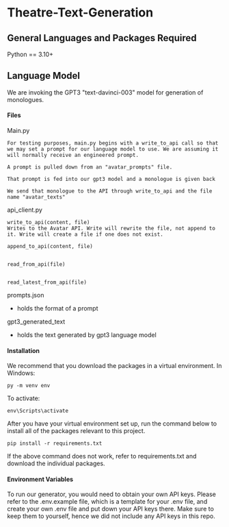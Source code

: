 # Theatre-Text-Generation

## General Languages and Packages Required
Python == 3.10+


## Language Model

We are invoking the GPT3 "text-davinci-003" model for generation of monologues.

#### Files

Main.py

    For testing purposes, main.py begins with a write_to_api call so that we may set a prompt for our language model to use. We are assuming it will normally receive an engineered prompt.

    A prompt is pulled down from an "avatar_prompts" file.

    That prompt is fed into our gpt3 model and a monologue is given back

    We send that monologue to the API through write_to_api and the file name "avatar_texts"



api_client.py  

    write_to_api(content, file)
    Writes to the Avatar API. Write will rewrite the file, not append to it. Write will create a file if one does not exist.
    
    append_to_api(content, file)
       

    read_from_api(file)
        

    read_latest_from_api(file)


prompts.json
- holds the format of a prompt

gpt3_generated_text
- holds the text generated by gpt3 language model


#### Installation
We recommend that you download the packages in a virtual environment.
In Windows:
```
py -m venv env
```
To activate: 
```
env\Scripts\activate
```
After you have your virtual environment set up, run the command below to install all of the packages relevant to this project.

```
pip install -r requirements.txt

```
If the above command does not work, refer to requirements.txt and download the individual packages.

#### Environment Variables
To run our generator, you would need to obtain your own API keys. Please refer to the .env.example file, which is a template for your .env file, and create your own .env file and put down your API keys there. Make sure to keep them to yourself, hence we did not include any API keys in this repo.
